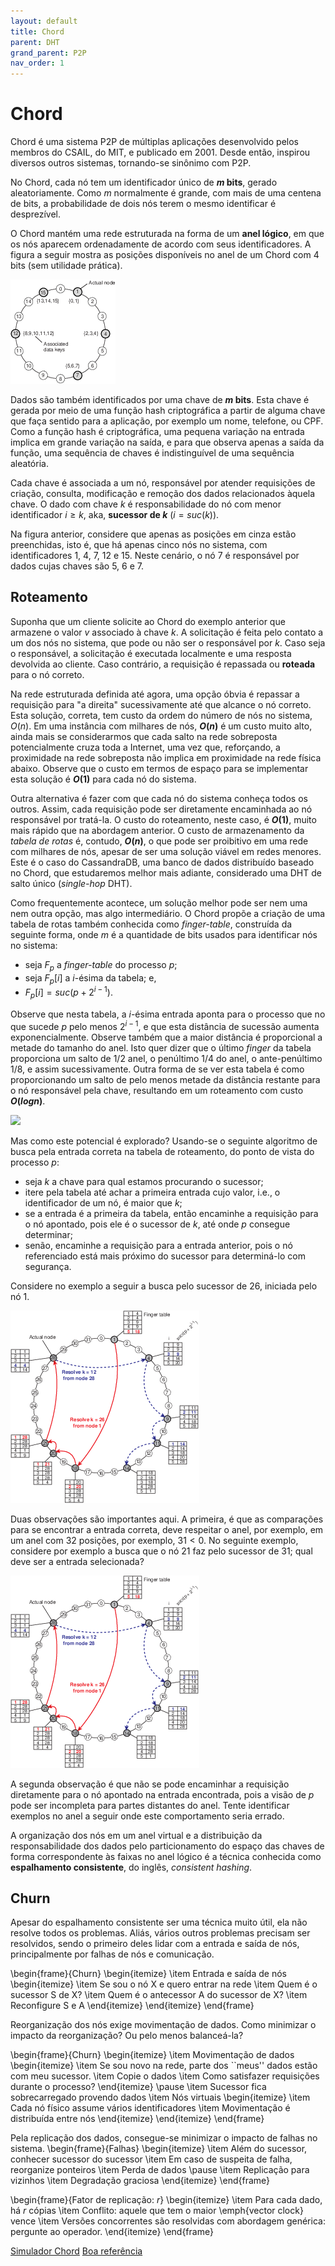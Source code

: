 ```yaml
---
layout: default
title: Chord
parent: DHT
grand_parent: P2P
nav_order: 1
---
```


# Chord

Chord é uma sistema P2P de múltiplas aplicações desenvolvido pelos membros do CSAIL, do MIT, e publicado em 2001. Desde então, inspirou diversos outros sistemas, tornando-se sinônimo com P2P.

No Chord, cada nó tem um identificador único de **$m$ bits**, gerado aleatoriamente. Como $m$ normalmente é grande, com mais de uma centena de bits, a probabilidade de dois nós terem o mesmo identificar é desprezível.

O Chord mantém uma rede estruturada na forma de um **anel lógico**, em que os nós aparecem ordenadamente de acordo com seus identificadores.
A figura a seguir mostra as posições disponíveis no anel de um Chord com 4 bits (sem utilidade prática).

![](images/02-07.png)

Dados são também identificados por uma chave de **$m$ bits**. Esta chave é gerada por meio de uma função hash criptográfica a partir de alguma chave que faça sentido para a aplicação, por exemplo um nome, telefone, ou CPF.
Como a função hash é criptográfica, uma pequena variação na entrada implica em grande variação na saída, e para que observa apenas a saída da função, uma sequência de chaves é indistinguível de uma sequência aleatória.

Cada chave é associada a um nó, responsável por atender requisições de criação, consulta, modificação e remoção dos dados relacionados àquela chave.
O dado com chave $k$ é responsabilidade do nó com menor identificador $i \geq k$, aka, **sucessor de $k$** ($i = suc(k)$).

Na figura anterior, considere que apenas as posições em cinza estão preenchidas, isto é, que há apenas cinco nós no sistema, com identificadores 1, 4, 7, 12 e 15.
Neste cenário, o nó 7 é responsável por dados cujas chaves são 5, 6 e 7.

## Roteamento

Suponha que um cliente solicite ao Chord do exemplo anterior que armazene o valor $v$ associado à chave $k$.
A solicitação é feita pelo contato a um dos nós no sistema, que pode ou não ser o responsável por $k$.
Caso seja o responsável, a solicitação é executada localmente e uma resposta devolvida ao cliente.
Caso contrário, a requisição é repassada ou **roteada** para o nó correto.

Na rede estruturada definida até agora, uma opção óbvia é repassar a requisição para "a direita" sucessivamente até que alcance o nó correto. Esta solução, correta, tem custo da ordem do número de nós no sistema, $O(n)$.
Em uma instância com milhares de nós, **$O(n)$** é um custo muito alto, ainda mais se considerarmos que cada salto na rede sobreposta potencialmente cruza toda a Internet, uma vez que, reforçando, a proximidade na rede sobreposta não implica em proximidade na rede física abaixo.
Observe que o custo em termos de espaço para se implementar esta solução é **$O(1)$** para cada nó do sistema.

Outra alternativa é fazer com que cada nó do sistema conheça todos os outros. Assim, cada requisição pode ser diretamente encaminhada ao nó responsável por tratá-la. 
O custo do roteamento, neste caso, é **$O(1)$**, muito mais rápido que na abordagem anterior. O custo de armazenamento da *tabela de rotas* é, contudo, **$O(n)$**, o que pode ser proibitivo em uma rede com milhares de nós, apesar de ser uma solução viável em redes menores. Este é o caso do CassandraDB, uma banco de dados distribuído baseado no Chord, que estudaremos melhor mais adiante, considerado uma DHT de salto único (*single-hop* DHT).

Como frequentemente acontece, um solução melhor pode ser nem uma nem outra opção, mas algo intermediário.
O Chord propõe a criação de uma tabela de rotas também conhecida como *finger-table*, construída da seguinte forma, onde $m$ é a quantidade de bits usados para identificar nós no sistema:
* seja $F_p$ a *finger-table* do processo $p$;
* seja $F_p[i]$ a $i$-ésima da tabela; e,
* $F_p[i] = suc(p+2^{i-1})$.

Observe que nesta tabela, a $i$-ésima entrada aponta para o processo que no que sucede $p$ pelo menos $2^{i-1}$, e que esta distância de sucessão aumenta exponencialmente. Observe também que a maior distância é proporcional a metade do tamanho do anel.
Isto quer dizer que o último *finger* da tabela proporciona um salto de $1/2$ anel, o penúltimo $1/4$ do anel, o ante-penúltimo $1/8$, e assim sucessivamente.
Outra forma de se ver esta tabela é como proporcionando um salto de pelo menos metade da distância restante para o nó responsável pela chave, resultando em um roteamento com custo **$O(log n)$**.

![](images/fingertable.jpeg)

Mas como este potencial é explorado? Usando-se o seguinte algoritmo de busca pela entrada correta na tabela de roteamento, do ponto de vista do processo $p$:
* seja $k$ a chave para qual estamos procurando o sucessor;
* itere pela tabela até achar a primeira entrada cujo valor, i.e., o identificador de um nó, é maior que $k$;
* se a entrada é a primeira da tabela, então encaminhe a requisição para o nó apontado, pois ele é o sucessor de $k$, até onde $p$ consegue determinar;
* senão, encaminhe a requisição para a entrada anterior, pois o nó referenciado está mais próximo do sucessor para determiná-lo com segurança.

Considere no exemplo a seguir a busca pelo sucessor de 26, iniciada pelo nó 1.

![](images/05-04.png)

Duas observações são importantes aqui. A primeira, é que as comparações para se encontrar a entrada correta, deve respeitar o anel, por exemplo, em um anel com 32 posições, por exemplo, $31 < 0$. No seguinte exemplo, considere por exemplo a busca que o nó 21 faz pelo sucessor de 31; qual deve ser a entrada selecionada?

![](images/05-04.png)

A segunda observação é que não se pode encaminhar a requisição diretamente para o nó apontado na entrada encontrada, pois a visão de $p$ pode ser incompleta para partes distantes do anel.
Tente identificar exemplos no anel a seguir onde este comportamento seria errado.

A organização dos nós em um anel virtual e a distribuição da responsabilidade dos dados pelo particionamento do espaço das chaves de forma correspondente às faixas no anel lógico é a técnica conhecida como **espalhamento consistente**, do inglês, *consistent hashing*.


## Churn

Apesar do espalhamento consistente ser uma técnica muito útil, ela não resolve todos os problemas. Aliás, vários outros problemas precisam ser resolvidos, sendo o primeiro deles lidar com a entrada e saída de nós, principalmente por falhas de nós e comunicação.




\begin{frame}{Churn}
\begin{itemize}
	\item Entrada e saída de nós
	\begin{itemize}
		\item Se sou o nó X e quero entrar na rede
		\item Quem é o sucessor S de X?
		\item Quem é o antecessor A do sucessor de X?
		\item Reconfigure S e A
	\end{itemize}
\end{itemize}
\end{frame}

Reorganização dos nós exige movimentação de dados. Como minimizar o impacto da reorganização? Ou pelo menos balanceá-la?

\begin{frame}{Churn}
\begin{itemize}
	\item Movimentação de dados
	\begin{itemize}
		\item Se sou novo na rede, parte dos ``meus'' dados estão com meu sucessor.
		\item Copie o dados
		\item Como satisfazer requisições durante o processo?
	\end{itemize}
	\pause
	\item Sucessor fica sobrecarregado provendo dados
	\item Nós virtuais
	\begin{itemize}
		\item Cada nó físico assume vários identificadores
		\item Movimentação é distribuída entre nós
	\end{itemize}
\end{itemize}
\end{frame}




Pela replicação dos dados, consegue-se minimizar o impacto de falhas no sistema. 
\begin{frame}{Falhas}
\begin{itemize}
	\item Além do sucessor, conhecer sucessor do sucessor
	\item Em caso de suspeita de falha, reorganize ponteiros
	\item Perda de dados
	\pause
	\item Replicação para vizinhos
	\item Degradação graciosa
\end{itemize}
\end{frame}

\begin{frame}{Fator de replicação: $r$}
\begin{itemize}
	\item Para cada dado, há $r$ cópias
	\item Conflito: aquele que tem o maior \emph{vector clock} vence
	\item Versões concorrentes são resolvidas com abordagem genérica: pergunte ao operador.
\end{itemize}
\end{frame}



[Simulador Chord](http://www.dennislambing.com/p2p-chord-simulation/)
[Boa referência](https://www.cs.cmu.edu/~dga/15-744/S07/lectures/16-dht.pdf)
